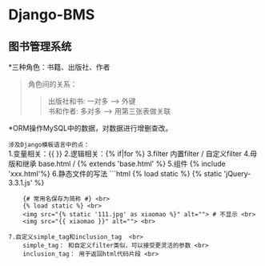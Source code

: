# Django-BMS
## 图书管理系统

*三种角色：书籍、出版社、作者 <br>
>角色间的关系： <br>
>>出版社和书: 一对多    --> 外键 <br>
>>书和作者:   多对多    --> 用第三张表做关联 <br>
		
*ORM操作MySQL中的数据，对数据进行增删查改。 <br>

`涉及Django模板语言中的点：` <br>
	1.变量相关：{{ }}
	2.逻辑相关：{% if|for %}
	3.filter
		内置filter / 自定义filter
	4.母版和继承
		base.html / {% extends 'base.html' %}
	5.组件
		{% include 'xxx.html'%}
	6.静态文件的写法
		```html
		{% load static %}
		{% static 'jQuery-3.3.1.js' %}
		
		{# 常用名保存为简称 #} <br>
		{% load static %} <br>
		<img src="{% static '111.jpg' as xiaomao %}" alt=""> # 不显示 <br>
		<img src="{{ xiaomao }}" alt=""> <br>
		
	7.自定义simple_tag和inclusion_tag  <br>
		simple_tag： 和自定义filter类似，可以接受更灵活的参数 <br>
		inclusion_tag： 用于返回html代码片段 <br>
